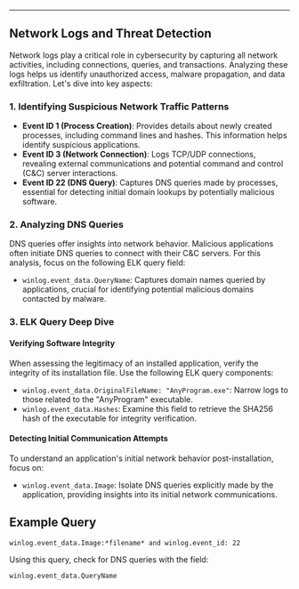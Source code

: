 
---

## Network Logs and Threat Detection

Network logs play a critical role in cybersecurity by capturing all network activities, including connections, queries, and transactions. Analyzing these logs helps us identify unauthorized access, malware propagation, and data exfiltration. Let's dive into key aspects:

### 1. Identifying Suspicious Network Traffic Patterns

- **Event ID 1 (Process Creation)**: Provides details about newly created processes, including command lines and hashes. This information helps identify suspicious applications.
- **Event ID 3 (Network Connection)**: Logs TCP/UDP connections, revealing external communications and potential command and control (C&C) server interactions.
- **Event ID 22 (DNS Query)**: Captures DNS queries made by processes, essential for detecting initial domain lookups by potentially malicious software.

### 2. Analyzing DNS Queries

DNS queries offer insights into network behavior. Malicious applications often initiate DNS queries to connect with their C&C servers. For this analysis, focus on the following ELK query field:

- `winlog.event_data.QueryName`: Captures domain names queried by applications, crucial for identifying potential malicious domains contacted by malware.

### 3. ELK Query Deep Dive

#### Verifying Software Integrity

When assessing the legitimacy of an installed application, verify the integrity of its installation file. Use the following ELK query components:

- `winlog.event_data.OriginalFileName: "AnyProgram.exe"`: Narrow logs to those related to the "AnyProgram" executable.
- `winlog.event_data.Hashes`: Examine this field to retrieve the SHA256 hash of the executable for integrity verification.

#### Detecting Initial Communication Attempts

To understand an application's initial network behavior post-installation, focus on:

- `winlog.event_data.Image`: Isolate DNS queries explicitly made by the application, providing insights into its initial network communications.

## Example Query

```bash
winlog.event_data.Image:*filename* and winlog.event_id: 22
```

Using this query, check for DNS queries with the field:

```bash
winlog.event_data.QueryName
```
